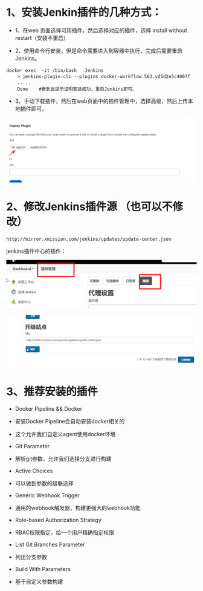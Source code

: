 # 1、安装Jenkin插件的几种方式：

- 1、在web 页面选择可用插件，然后选择对应的插件，选择  install without restart（安装不重启）

- 2、使用命令行安装，但是命令需要进入到容器中执行，完成后需要重启Jenkins。

```
docker exec  -it /bin/bash   Jenkins
    > jenkins-plugin-cli --plugins docker-workflow:563.vd5d2e5c4007f
    .....
    Done    #看到此提示证明安装成功，重启Jenkins即可。
```

- 3、手动下载插件，然后在web页面中的插件管理中，选择高级，然后上传本地插件即可。

![](images/WEBRESOURCEf9c6c84190370907ba846df019cfa8ef截图.png)

# 2、修改Jenkins插件源 （也可以不修改）

```
http://mirror.xmission.com/jenkins/updates/update-center.json 
```

jenkins插件中心的插件：

![](images/WEBRESOURCE3aaf655a1e514804f994594c0404a8d7截图.png)

![](images/WEBRESOURCEfaae0eb40c589cbabd78c6da4cfab101截图.png)

# 3、推荐安装的插件

- Docker Pipeline && Docker

- 安装Docker Pipeline会自动安装docker相关的

- 这个允许我们自定义agent使用docker环境

- Git Parameter

- 解析git参数，允许我们选择分支进行构建

- Active Choices

- 可以做到参数的级联选择	

- Generic Webhook Trigger

- 通用的webhook触发器，构建更强大的webhook功能

- Role-based Authorization Strategy

- RBAC权限指定，给一个用户精确指定权限

- List Git Branches Parameter

- 列出分支参数

- Build With Parameters

- 基于自定义参数构建